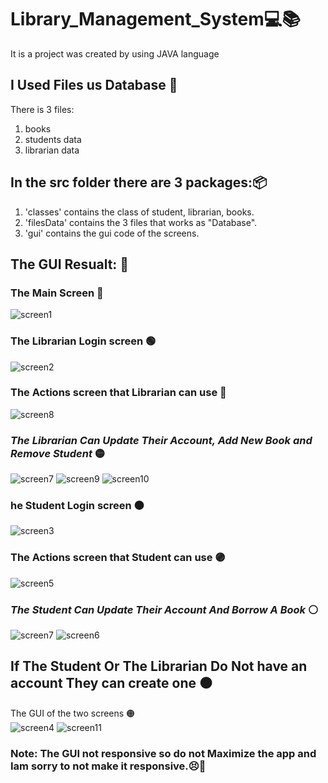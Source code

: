 # Library_Management_System💻📚  
It is a project was created by using JAVA language  

## I Used Files us Database 📑    
There is 3 files:  
1) books  
2) students data
3) librarian data  

## In the src folder there are 3 packages:📦    
1) 'classes' contains the class of student, librarian, books.  
2) 'filesData' contains the 3 files that works as "Database".  
3) 'gui' contains the gui code of the screens.  

## The GUI Resualt: 🔎  

### The Main Screen 🔴  
![screen1](https://user-images.githubusercontent.com/74355967/225937947-439387c7-bfb3-4304-80a2-894d573f7162.png)  

### The Librarian Login screen 🟢    
![screen2](https://user-images.githubusercontent.com/74355967/225938239-d0b384a6-a5d0-493f-9009-733c558e008d.png)  

### The Actions screen that Librarian can use 🔵    
![screen8](https://user-images.githubusercontent.com/74355967/225938606-0ef5a55e-086c-4548-850e-aacb46266f7a.png)

### ***The Librarian Can Update Their Account, Add New Book and Remove Student*** 🟡    
![screen7](https://user-images.githubusercontent.com/74355967/225939121-188c7303-09a6-492c-b242-4409364dff0f.png)
![screen9](https://user-images.githubusercontent.com/74355967/225939164-4a250182-0132-4f56-9fa0-6177c9fc7b1a.png)
![screen10](https://user-images.githubusercontent.com/74355967/225939544-a2825d1b-4433-42f9-8246-d1cc8909482e.png)  

### he Student Login screen 🟤   
![screen3](https://user-images.githubusercontent.com/74355967/225939795-a92227cc-c83b-48dd-8e87-217264a9cd58.png)  

### The Actions screen that Student can use 🟣    
![screen5](https://user-images.githubusercontent.com/74355967/225940326-bd00e65d-6e80-493e-b569-1f07ebe8180b.png)  

### ***The Student Can Update Their Account And Borrow A Book*** ⚪    
![screen7](https://user-images.githubusercontent.com/74355967/225940484-8b01083f-87cc-4336-b320-1b5c46cf2810.png)
![screen6](https://user-images.githubusercontent.com/74355967/225940560-009cae45-1198-4d6b-bede-4a41ba263301.png)  

## If The Student Or The Librarian Do Not have an account They can create one ⚫    
The GUI of the two screens 🟠    
![screen4](https://user-images.githubusercontent.com/74355967/225940861-ac692803-708a-47a0-af47-16c794d241a9.png)
![screen11](https://user-images.githubusercontent.com/74355967/225941153-4887f7aa-ee28-4c06-8ead-f5c9e11572be.png)

### Note: The GUI not responsive so do not Maximize the app and Iam sorry to not make it responsive.😣🥺  
